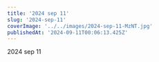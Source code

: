 ```yaml
---
title: '2024 sep 11'
slug: '2024-sep-11'
coverImage: '../../images/2024-sep-11-MzNT.jpg'
publishedAt: '2024-09-11T00:06:13.425Z'
---
```


2024 sep 11